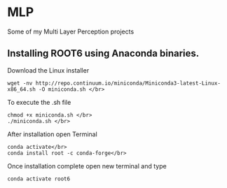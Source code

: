# MLP
Some of my Multi Layer Perception projects 
## Installing ROOT6 using Anaconda binaries.  
Download the Linux installer </br>
```
wget -nv http://repo.continuum.io/miniconda/Miniconda3-latest-Linux-x86_64.sh -O miniconda.sh </br>
````
To execute the .sh file </br>
```
chmod +x miniconda.sh </br>
./miniconda.sh </br>
```
After installation open Terminal</br>
```
conda activate</br>
conda install root -c conda-forge</br>
```
Once installation complete open new terminal and type</br>
```
conda activate root6
```
